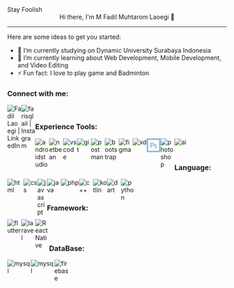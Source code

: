 
<div>Stay Foolish</div>

<div align="center"> Hi there, I'm M Fadil Muhtarom Laoegi 👋 </div>

<hr>

Here are some ideas to get you started:

- 🔭 I’m currently studying on Dynamic University Surabaya Indonesia
- 🌱 I’m currently learning about Web Development, Mobile Development, and Video Editing
- ⚡ Fun fact:  I love to play game and Badminton


 ### Connect with me:

<a target="blank" href="https://www.linkedin.com/in/fadil-laoegi-b632a3204/"><img align="left" alt="Fadil Laoegi | LinkedIn" width="32px" src="https://cdn-icons-png.flaticon.com/512/174/174857.png" /></a>
<a target="blank" href="https://www.instagram.com/fdlml_/"><img align="left" alt="farisqlail | Instagram" width="32px" src="https://static.cdnlogo.com/logos/i/92/instagram.svg" /></a>


<br/>

### Experience Tools:
<img align="left" alt="androidstudio" width="32px" src="https://upload.wikimedia.org/wikipedia/commons/thumb/e/e3/Android_Studio_Icon_%282014-2019%29.svg/1200px-Android_Studio_Icon_%282014-2019%29.svg.png" />
<img align="left" alt="netbean" width="32px" src="https://github.com/fadillaoegi/AssetsIcons/blob/master/Png/For_Stiker/NetBeans.png" />
<img align="left" alt="vscode" width="32px" src="https://github.com/fadillaoegi/AssetsIcons/blob/master/Png/For_Stiker/Vscode.png" />
<img align="left" alt="git" width="32px" src="https://upload.wikimedia.org/wikipedia/commons/thumb/3/3f/Git_icon.svg/1024px-Git_icon.svg.png" />
<img align="left" alt="postman" width="32px" src="https://seeklogo.com/images/P/postman-logo-F43375A2EB-seeklogo.com.png" />
<img align="left" alt="bootstrap" width="32px" src="https://upload.wikimedia.org/wikipedia/commons/thumb/b/b2/Bootstrap_logo.svg/1280px-Bootstrap_logo.svg.png" />
<img align="left" alt="figma" width="32px" src="https://upload.wikimedia.org/wikipedia/commons/3/33/Figma-logo.svg" /> 
<img align="left" alt="xd" width="32px" src="https://cdn.worldvectorlogo.com/logos/adobe-xd.svg" /> 
<img align="left" alt="photoshop" width="32px" src="https://raw.githubusercontent.com/devicons/devicon/master/icons/photoshop/photoshop-line.svg" />
<img align="left" alt="photoshop" width="32px" src="https://github.com/fadillaoegi/AssetsIcons/blob/master/Png/For_Stiker/pr.png" />
<img align="left" alt="ai" width="32px" src="https://www.vectorlogo.zone/logos/adobe_illustrator/adobe_illustrator-icon.svg" />
<br/> <br/>

### Language:
<img align="left" alt="html" width="37px" src="https://icon-library.com/images/html5-icon/html5-icon-13.jpg" />
<img align="left" alt="css" width="32px" src="https://cdn.iconscout.com/icon/free/png-256/css-131-722685.png" />
<img align="left" alt="javascript" width="22px" src="https://upload.wikimedia.org/wikipedia/commons/thumb/9/99/Unofficial_JavaScript_logo_2.svg/1024px-Unofficial_JavaScript_logo_2.svg.png" />
<img align="left" alt="java" width="32px" src="https://upload.wikimedia.org/wikipedia/de/e/e1/Java-Logo.svg" />
<img align="left" alt="php" width="42px" src="https://github.com/fadillaoegi/AssetsIcons/blob/master/Png/For_Stiker/Php.png" />
<img align="left" alt="c++" width="32px" src="https://github.com/fadillaoegi/AssetsIcons/blob/master/Png/For_Stiker/c%2B%2B.png" />
<img align="left" alt="kotlin" width="32px" src="https://github.com/fadillaoegi/AssetsIcons/blob/master/Png/For_Stiker/kotlin.png" />
<img align="left" alt="dart" width="32px" src="https://github.com/fadillaoegi/AssetsIcons/blob/master/Png/For_Stiker/dart.png" />
<img align="left" alt="python" width="32px" src="https://github.com/fadillaoegi/AssetsIcons/blob/master/Png/For_Stiker/Phyton.png" />

<br/> <br/>

### Framework:
<img align="left" alt="flutter" width="32px" src="https://www.vectorlogo.zone/logos/flutterio/flutterio-icon.svg" /> 
<img align="left" alt="laravel" width="32px" src="https://upload.wikimedia.org/wikipedia/commons/thumb/9/9a/Laravel.svg/1969px-Laravel.svg.png" />
<img align="left" alt="ReactNative" width="32px" src="https://reactnative.dev/img/header_logo.svg" />

<br/> <br/>

### DataBase:
<img align="left" alt="mysql" width="54px" src="https://download.logo.wine/logo/MySQL/MySQL-Logo.wine.png" />
<img align="left" alt="mysql" width="54px" src="https://github.com/fadillaoegi/AssetsIcons/blob/master/Png/For_Stiker/oracle.png" />
<img align="left" alt="firebase" width="34px" src="https://github.com/fadillaoegi/AssetsIcons/blob/master/Png/For_Stiker/firebase.png" />

<!-- ![flutter](https://user-images.githubusercontent.com/58667496/180014842-1fead90f-1ba3-4eb3-9805-5859ac549785.png) -->
